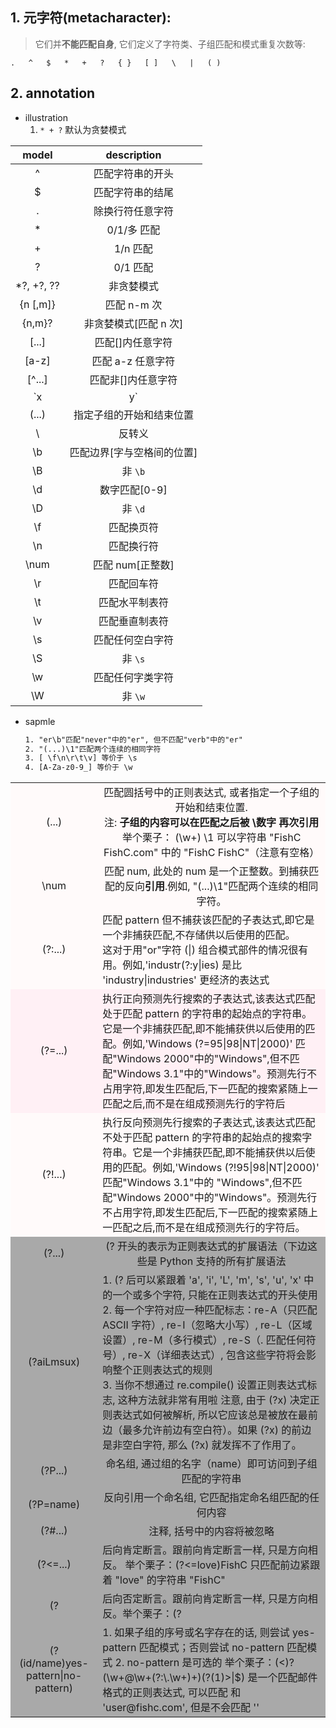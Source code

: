 ## 1. 元字符(**metacharacter**):

> 它们并**不能匹配自身**, 它们定义了字符类、子组匹配和模式重复次数等:

```
.   ^   $   *   +   ?   { }   [ ]   \   |   ( )
```

## **2. annotation**

- illustration
  1. `* + ?` 默认为贪婪模式

|    model    |        description         |
| :---------: | :------------------------: |
|      ^      |      匹配字符串的开头      |
|     \$      |      匹配字符串的结尾      |
|      .      |      除换行符任意字符      |
|     \*      |          0/1/多 匹配          |
|      +      |          1/n 匹配          |
|      ?      |          0/1 匹配          |
| \*?, +?, ?? |         非贪婪模式         |
|  {n [,m]}   |        匹配 n-m 次         |
|   {n,m}?    |   非贪婪模式[匹配 n 次]    |
|    [...]    |      匹配[]内任意字符      |
|    [a-z]    |     匹配 a-z 任意字符      |
|   [^...]    |     匹配非[]内任意字符     |
|    `x|y`    |        匹配 x 或 y         |
|    (...)    |  指定子组的开始和结束位置  |
|     \       |           反转义           |
|     \b      | 匹配边界[字与空格间的位置] |
|     \B      |          非 `\b`           |
|     \d      |       数字匹配[0-9]        |
|     \D      |          非 `\d`           |
|     \f      |         匹配换页符         |
|     \n      |         匹配换行符         |
|    \num     |      匹配 num[正整数]      |
|     \r      |         匹配回车符         |
|     \t      |       匹配水平制表符       |
|     \v      |       匹配垂直制表符       |
|     \s      |      匹配任何空白字符      |
|     \S      |          非 `\s`           |
|     \w      |      匹配任何字类字符      |
|     \W      |          非 `\w`           |

- sapmle

  ```txt
  1. "er\b"匹配"never"中的"er", 但不匹配"verb"中的"er"
  2. "(...)\1"匹配两个连续的相同字符
  3. [ \f\n\r\t\v] 等价于 \s
  4. [A-Za-z0-9_] 等价于 \w
  ```

<table>
    <tr bgcolor = '#FFFAFA' align='center'>
        <td>(...)</td>
        <td>匹配圆括号中的正则表达式, 或者指定一个子组的开始和结束位置.<br>
        注: <strong>子组的内容可以在匹配之后被 \数字 再次引用</strong><br>
        举个栗子： (\w+) \1 可以字符串 "FishC FishC.com" 中的 "FishC FishC"（注意有空格）</td>
    </tr>
    <tr bgcolor = '#FFFAFA' align='center'>
        <td>\num</td>
        <td>匹配 num, 此处的 num 是一个正整数。到捕获匹配的反向<strong>引用</strong>.例如, "(...)\1"匹配两个连续的相同字符。</td>
    </tr>
    <tr bgcolor = '#FFFAFA' align='center'>
        <td>(?:...)</td>
        <td align = 'left'>匹配 pattern 但不捕获该匹配的子表达式,即它是一个非捕获匹配,不存储供以后使用的匹配。<br>这对于用"or"字符 (|) 组合模式部件的情况很有用。例如,'industr(?:y|ies) 是比 'industry|industries' 更经济的表达式</td>
    </tr>
    <tr bgcolor = '#FFF0F5' align='center'>
        <td>(?=...)</td>
        <td align = 'left'>执行正向预测先行搜索的子表达式,该表达式匹配处于匹配 pattern 的字符串的起始点的字符串。它是一个非捕获匹配,即不能捕获供以后使用的匹配。例如,'Windows (?=95|98|NT|2000)' 匹配"Windows 2000"中的"Windows",但不匹配"Windows 3.1"中的"Windows"。预测先行不占用字符,即发生匹配后,下一匹配的搜索紧随上一匹配之后,而不是在组成预测先行的字符后</td>
    </tr>
    <tr bgcolor = '#FFFAFA' align='center'>
        <td>(?!...)</td>
        <td align = 'left'>执行反向预测先行搜索的子表达式,该表达式匹配不处于匹配 pattern 的字符串的起始点的搜索字符串。它是一个非捕获匹配,即不能捕获供以后使用的匹配。例如,'Windows (?!95|98|NT|2000)' 匹配"Windows 3.1"中的 "Windows",但不匹配"Windows 2000"中的"Windows"。预测先行不占用字符,即发生匹配后,下一匹配的搜索紧随上一匹配之后,而不是在组成预测先行的字符后。</td>
    </tr>
    <tr bgcolor = '#A9A9A9' align='center'>
        <td>(?...)</td>
        <td>(? 开头的表示为正则表达式的扩展语法（下边这些是 Python 支持的所有扩展语法</td>
    </tr>
    <tr bgcolor = '#A9A9A9' align='center'>
        <td>(?aiLmsux)</td>
        <td align = 'left'>
        1. (? 后可以紧跟着 'a', 'i', 'L', 'm', 's', 'u', 'x' 中的一个或多个字符, 只能在正则表达式的开头使用<br>
        2. 每一个字符对应一种匹配标志：re-A（只匹配 ASCII 字符）, re-I（忽略大小写）, re-L（区域设置）, re-M（多行模式）, re-S（. 匹配任何符号）, re-X（详细表达式）, 包含这些字符将会影响整个正则表达式的规则<br>
        3. 当你不想通过 re.compile() 设置正则表达式标志, 这种方法就非常有用啦
        注意, 由于 (?x) 决定正则表达式如何被解析, 所以它应该总是被放在最前边（最多允许前边有空白符）。如果 (?x) 的前边是非空白字符, 那么 (?x) 就发挥不了作用了。</td>
    </tr>
    <tr bgcolor = '#A9A9A9' align='center'>
        <td>(?P<name>...)</td>
        <td>命名组, 通过组的名字（name）即可访问到子组匹配的字符串</td>
    </tr>
    <tr bgcolor = '#A9A9A9' align='center'>
        <td>(?P=name)</td>
        <td>反向引用一个命名组, 它匹配指定命名组匹配的任何内容</td>
    </tr>
    <tr bgcolor = '#A9A9A9' align='center'>
        <td>(?#...)</td>
        <td>注释, 括号中的内容将被忽略</td>
    </tr>
    <tr bgcolor = '#A9A9A9' align='center'>
        <td>(?<=...)</td>
        <td align = 'left'>后向肯定断言。跟前向肯定断言一样, 只是方向相反。
举个栗子：(?<=love)FishC 只匹配前边紧跟着 "love" 的字符串 "FishC"</td>
    </tr>
    <tr bgcolor = '#A9A9A9' align='center'>
        <td>(?<!...)</td>
        <td align = 'left'>后向否定断言。跟前向肯定断言一样, 只是方向相反。举个栗子：(?<!FishC)\.com 只匹配前边不是 "FishC" 的字符串 ".com"</td>
    </tr>
    <tr bgcolor = '#A9A9A9' align='center'>
        <td>(?(id/name)yes-pattern|no-pattern)</td>
        <td align = 'left'>1. 如果子组的序号或名字存在的话, 则尝试 yes-pattern 匹配模式；否则尝试 no-pattern 匹配模式
        2. no-pattern 是可选的
        举个栗子：(<)?(\w+@\w+(?:\.\w+)+)(?(1)>|$) 是一个匹配邮件格式的正则表达式, 可以匹配 <user@fishc.com> 和 'user@fishc.com', 但是不会匹配 '<user@fishc.com' 或 'user@fishc.com>'</td>
    </tr>
</table>
